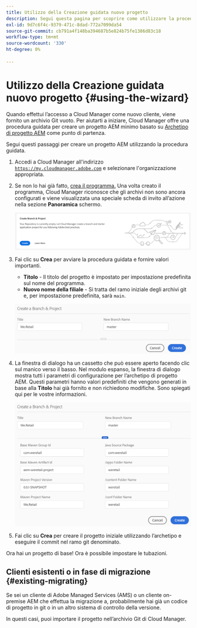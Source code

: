 ```yaml
---
title: Utilizzo della Creazione guidata nuovo progetto
description: Segui questa pagina per scoprire come utilizzare la procedura guidata per creare un progetto di applicazione AEM
exl-id: 9d7c6f4c-9379-471c-8dad-772a7099da54
source-git-commit: cb791a4f148ba394687b5e824b75fe1386d83c18
workflow-type: tm+mt
source-wordcount: '330'
ht-degree: 0%

---
```



# Utilizzo della Creazione guidata nuovo progetto {#using-the-wizard}

Quando effettui l’accesso a Cloud Manager come nuovo cliente, viene fornito un archivio Git vuoto. Per aiutarti a iniziare, Cloud Manager offre una procedura guidata per creare un progetto AEM minimo basato su [Archetipo di progetto AEM](https://github.com/Adobe-Marketing-Cloud/aem-project-archetype) come punto di partenza.

Segui questi passaggi per creare un progetto AEM utilizzando la procedura guidata.

1. Accedi a Cloud Manager all&#39;indirizzo [`https://my.cloudmanager.adobe.com`](https://my.cloudmanager.adobe.com) e selezionare l&#39;organizzazione appropriata.

1. Se non lo hai già fatto, [crea il programma.](program-setup.md) Una volta creato il programma, Cloud Manager riconosce che gli archivi non sono ancora configurati e viene visualizzata una speciale scheda di invito all’azione nella sezione **Panoramica** schermo.

   ![Crea progetto CTA](/help/assets/image2018-10-3_14-29-44.png)

1. Fai clic su **Crea** per avviare la procedura guidata e fornire valori importanti.

   * **Titolo** - Il titolo del progetto è impostato per impostazione predefinita sul nome del programma.
   * **Nuovo nome della filiale** - Si tratta del ramo iniziale degli archivi git e, per impostazione predefinita, sarà `main`.

   ![Valori progetto](/help/assets/screen_shot_2018-10-08at55825am.png)

1. La finestra di dialogo ha un cassetto che può essere aperto facendo clic sul manico verso il basso. Nel modulo espanso, la finestra di dialogo mostra tutti i parametri di configurazione per l’archetipo di progetto AEM. Questi parametri hanno valori predefiniti che vengono generati in base alla **Titolo** hai già fornito e non richiedono modifiche. Sono spiegati qui per le vostre informazioni.

   ![Parametri dettagliati dell&#39;archetipo](/help/assets/screen_shot_2018-10-08at60032am.png)

1. Fai clic su **Crea** per creare il progetto iniziale utilizzando l’archetipo e eseguire il commit nel ramo git denominato.

Ora hai un progetto di base! Ora è possibile impostare le tubazioni.

## Clienti esistenti o in fase di migrazione {#existing-migrating}

Se sei un cliente di Adobe Managed Services (AMS) o un cliente on-premise AEM che effettua la migrazione a, probabilmente hai già un codice di progetto in git o in un altro sistema di controllo della versione.

In questi casi, puoi importare il progetto nell’archivio Git di Cloud Manager.
